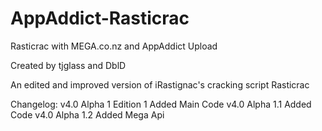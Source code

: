 AppAddict-Rasticrac
===================

Rasticrac with MEGA.co.nz and AppAddict Upload

Created by tjglass and DblD

An edited and improved version of iRastignac's cracking script Rasticrac

Changelog:
v4.0 Alpha 1		Edition 1 Added Main Code
v4.0 Alpha 1.1		Added Code
v4.0 Alpha 1.2		Added Mega Api
